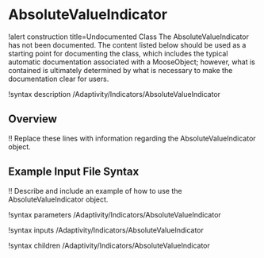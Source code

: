 # AbsoluteValueIndicator

!alert construction title=Undocumented Class
The AbsoluteValueIndicator has not been documented. The content listed below should be used as a starting point for
documenting the class, which includes the typical automatic documentation associated with a
MooseObject; however, what is contained is ultimately determined by what is necessary to make the
documentation clear for users.

!syntax description /Adaptivity/Indicators/AbsoluteValueIndicator

## Overview

!! Replace these lines with information regarding the AbsoluteValueIndicator object.

## Example Input File Syntax

!! Describe and include an example of how to use the AbsoluteValueIndicator object.

!syntax parameters /Adaptivity/Indicators/AbsoluteValueIndicator

!syntax inputs /Adaptivity/Indicators/AbsoluteValueIndicator

!syntax children /Adaptivity/Indicators/AbsoluteValueIndicator
